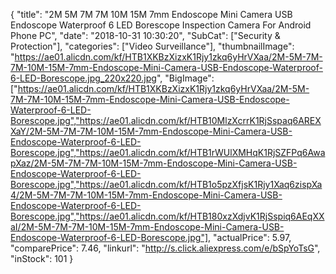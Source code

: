 {
	"title": "2M 5M 7M 7M 10M 15M 7mm Endoscope Mini Camera USB Endoscope Waterproof 6 LED Borescope Inspection Camera For Android Phone PC",
	"date": "2018-10-31 10:30:20",
	"SubCat": ["Security & Protection"],
	"categories": ["Video Surveillance"],
	"thumbnailImage": "https://ae01.alicdn.com/kf/HTB1XKBzXizxK1Rjy1zkq6yHrVXaa/2M-5M-7M-7M-10M-15M-7mm-Endoscope-Mini-Camera-USB-Endoscope-Waterproof-6-LED-Borescope.jpg_220x220.jpg",
	"BigImage": ["https://ae01.alicdn.com/kf/HTB1XKBzXizxK1Rjy1zkq6yHrVXaa/2M-5M-7M-7M-10M-15M-7mm-Endoscope-Mini-Camera-USB-Endoscope-Waterproof-6-LED-Borescope.jpg","https://ae01.alicdn.com/kf/HTB10MlzXcrrK1RjSspaq6AREXXaY/2M-5M-7M-7M-10M-15M-7mm-Endoscope-Mini-Camera-USB-Endoscope-Waterproof-6-LED-Borescope.jpg","https://ae01.alicdn.com/kf/HTB1rWUlXMHqK1RjSZFPq6AwapXaz/2M-5M-7M-7M-10M-15M-7mm-Endoscope-Mini-Camera-USB-Endoscope-Waterproof-6-LED-Borescope.jpg","https://ae01.alicdn.com/kf/HTB1o5pzXfjsK1Rjy1Xaq6zispXa4/2M-5M-7M-7M-10M-15M-7mm-Endoscope-Mini-Camera-USB-Endoscope-Waterproof-6-LED-Borescope.jpg","https://ae01.alicdn.com/kf/HTB180xzXdjvK1RjSspiq6AEqXXaI/2M-5M-7M-7M-10M-15M-7mm-Endoscope-Mini-Camera-USB-Endoscope-Waterproof-6-LED-Borescope.jpg"],
	"actualPrice": 5.97,
	"comparePrice": 7.46,
	"linkurl": "http://s.click.aliexpress.com/e/bSpYoTsG",
	"inStock": 101
}
